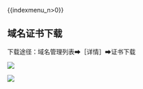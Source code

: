 {{indexmenu_n>0}}

## 域名证书下载

下载途径：域名管理列表➡［详情］➡证书下载

![](/images/operate/图2_.png)

![](/images/operate/图1.png)
